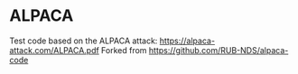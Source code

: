 # ALPACA

Test code based on the ALPACA attack: https://alpaca-attack.com/ALPACA.pdf 
Forked from https://github.com/RUB-NDS/alpaca-code
